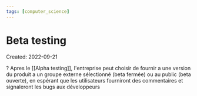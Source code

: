 ```yaml
---
tags: [computer_science] 
---
```

# Beta testing
Created: 2022-09-21

?
Apres le [[Alpha testing]], l'entreprise peut choisir de fournir a une version du produit a un groupe externe sélectionné (beta fermée) ou au public (beta ouverte), en espérant que les utilisateurs fourniront des commentaires et signaleront les bugs aux développeurs
<!--SR:!2023-10-17,248,270-->

